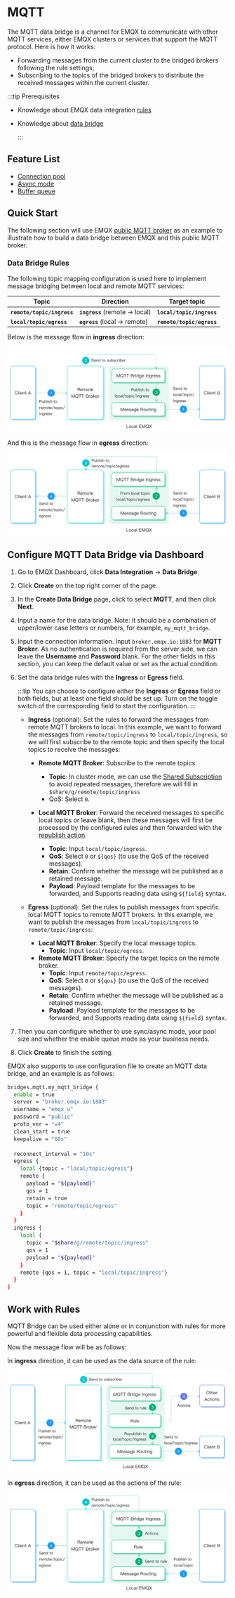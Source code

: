 # MQTT

The MQTT data bridge is a channel for EMQX to communicate with other MQTT services, either EMQX clusters or services that support the MQTT protocol. Here is how it works:

- Forwarding messages from the current cluster to the bridged brokers following the rule settings;
- Subscribing to the topics of the bridged brokers to distribute the received messages within the current cluster.

:::tip Prerequisites

- Knowledge about EMQX data integration [rules](./rules.md)

- Knowledge about [data bridge](./data-bridges.md)

  :::

## Feature List

- [Connection pool](./data-bridges.md#连接池) <!-- TODO 确认改版后知否支持-->
- [Async mode](./data-bridges.md#异步请求模式)
- [Buffer queue](./data-bridges.md#缓存队列)

<!--  Configuration parameters TODO 链接到配置手册对应配置章节。 -->

## Quick Start

The following section will use EMQX [public MQTT broker](https://www.emqx.com/zh/mqtt/public-mqtt5-broker) as an example to illustrate how to build a data bridge between EMQX and this public MQTT broker.

### Data Bridge Rules

The following topic mapping configuration is used here to implement message bridging between local and remote MQTT services:

| Topic                      | Direction                       | Target topic              |
| -------------------------- | ------------------------------- | ------------------------- |
| **`remote/topic/ingress`** | **`ingress`** (remote -> local) | **`local/topic/ingress`** |
| **`local/topic/egress`**   | **`egress`** (local -> remote)  | **`remote/topic/egress`** |

Below is the message flow in **ingress** direction:

![bridge_igress](./assets/bridge_igress.png)

And this is the message flow in **egress** direction:

![bridge_egerss](./assets/bridge_egerss.png)

## Configure MQTT Data Bridge via Dashboard

1. Go to EMQX Dashboard, click **Data Integration** -> **Data Bridge**.

2. Click **Create** on the top right corner of the page.

3. In the **Create Data Bridge** page, click to select **MQTT**, and then click **Next**.

4. Input a name for the data bridge. Note: It should be a combination of upper/lower case letters or numbers, for example, `my_mqtt_bridge`.

5. Input the connection information. Input `broker.emqx.io:1883` for **MQTT Broker**. As no authentication is required from the server side, we can leave the **Username** and **Password** blank. For the other fields in this section, you can keep the default value or set as the actual condition.

6. Set the data bridge rules with the **Ingress** or **Egress** field.

   :::tip
   You can choose to configure either the **Ingress** or **Egress** field or both fields, but at least one field should be set up. Turn on the toggle switch of the corresponding field to start the configuration.
   :::

   - **Ingress** (optional): Set the rules to forward the messages from remote MQTT brokers to local. In this example, we want to forward the messages from `remote/topic/ingress` to `local/topic/ingress`, so we will first subscribe to the remote topic and then specify the local topics to receive the messages:

     - **Remote MQTT Broker**: Subscribe to the remote topics.

       - **Topic**: In cluster mode, we can use the [Shared Subscription](../mqtt/mqtt-shared-subscription.md) to avoid repeated messages, therefore we will fill in `$share/g/remote/topic/ingress`
       - QoS: Select `0`.

     - **Local MQTT Broker**: Forward the received messages to specific local topics or leave blank, then these messages will first be processed by the configured rules and then forwarded with the [republish action](./rules.md).
       - **Topic**: Input `local/topic/ingress`.
       - **QoS**: Select `0` or `${qos}` (to use the QoS of the received messages).
       - **Retain**: Confirm whether the message will be published as a retained message.
       - **Payload**: Payload template for the messages to be forwarded, and Supports reading data using `${field}` syntax.

   - **Egress** (optional): Set the rules to publish messages from specific local MQTT topics to remote MQTT brokers. In this example, we want to publish the messages from `local/topic/ingress` to `remote/topic/ingress`:

     - **Local MQTT Broker**: Specify the local message topics.
       - **Topic**: Input `local/topic/egress`.
     - **Remote MQTT Broker**: Specify the target topics on the remote broker.
       - **Topic**: Input `remote/topic/egress`.
       - **QoS**: Select `0` or `${qos}` (to use the QoS of the received messages).
       - **Retain**: Confirm whether the message will be published as a retained message.
       - **Payload**: Payload template for the messages to be forwarded, and Supports reading data using `${field}` syntax.

7. Then you can configure whether to use sync/async mode, your pool size and whether the enable queue mode as your business needs.

8. Click **Create** to finish the setting.

EMQX also supports to use configuration file to create an MQTT data bridge, and an example is as follows:

```bash
bridges.mqtt.my_mqtt_bridge {
  enable = true
  server = "broker.emqx.io:1883"
  username = "emqx_u"
  password = "public"
  proto_ver = "v4"
  clean_start = true
  keepalive = "60s"

  reconnect_interval = "10s"
  egress {
    local {topic = "local/topic/egress"}
    remote {
      payload = "${payload}"
      qos = 1
      retain = true
      topic = "remote/topic/egress"
    }
  }
  ingress {
    local {
      topic = "$share/g/remote/topic/ingress"
      qos = 1
      payload = "${payload}"
    }
    remote {qos = 1, topic = "local/topic/ingress"}
  }
}
```

## Work with Rules

MQTT Bridge can be used either alone or in conjunction with rules for more powerful and flexible data processing capabilities.

Now the message flow will be as follows:

In **ingress** direction, it can be used as the data source of the rule:

![bridge_igress_rule_link](./assets/bridge_igress_rule_link.png)

In **egress** direction, it can be used as the actions of the rule:

![bridge_egress_rule](./assets/bridge_egress_rule.png)
